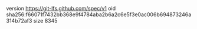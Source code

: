 version https://git-lfs.github.com/spec/v1
oid sha256:f66071f7432bb368e9f4784aba2b6a2c6e5f3e0ac006b694873246a314b72af3
size 8345
